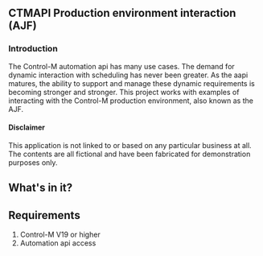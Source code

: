  

## CTMAPI Production environment interaction (AJF)

### Introduction

The Control-M automation api has many use cases. The demand for dynamic interaction with scheduling has never been greater.
As the aapi matures, the ability to support and manage these dynamic requirements is becoming stronger and stronger.
This project works with examples of interacting with the Control-M production environment, also known as the AJF.


#### Disclaimer

This application is not linked to or based on any particular business at all.
The contents are all fictional and have been fabricated for demonstration purposes only.


## What's in it?


## Requirements

1.	Control-M V19 or higher
2.	Automation api access 


